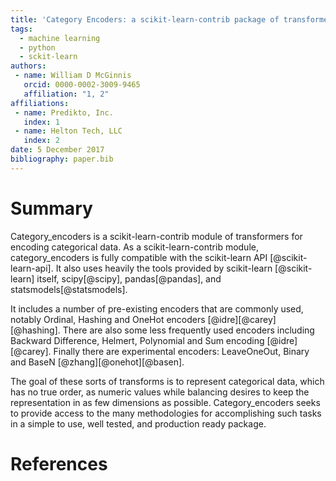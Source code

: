 ```yaml
---
title: 'Category Encoders: a scikit-learn-contrib package of transformers for encoding categorical data'
tags:
  - machine learning
  - python
  - sckit-learn
authors:
 - name: William D McGinnis
   orcid: 0000-0002-3009-9465
   affiliation: "1, 2"
affiliations:
 - name: Predikto, Inc.
   index: 1
 - name: Helton Tech, LLC
   index: 2
date: 5 December 2017
bibliography: paper.bib
---
```


# Summary

Category_encoders is a scikit-learn-contrib module of transformers for encoding categorical data. As a scikit-learn-contrib
module, category_encoders is fully compatible with the scikit-learn API [@scikit-learn-api]. It also uses heavily the tools
provided by scikit-learn [@scikit-learn] itself, scipy[@scipy], pandas[@pandas], and statsmodels[@statsmodels].

It includes a number of pre-existing encoders that are commonly used, notably Ordinal, Hashing and OneHot encoders [@idre][@carey][@hashing]. There are also some
less frequently used encoders including Backward Difference, Helmert, Polynomial and Sum encoding [@idre][@carey]. Finally there are
experimental encoders: LeaveOneOut, Binary and BaseN [@zhang][@onehot][@basen].

The goal of these sorts of transforms is to represent categorical data, which has no true order, as numeric values while
balancing desires to keep the representation in as few dimensions as possible.  Category_encoders seeks to provide access
to the many methodologies for accomplishing such tasks in a simple to use, well tested, and production ready package.


# References

